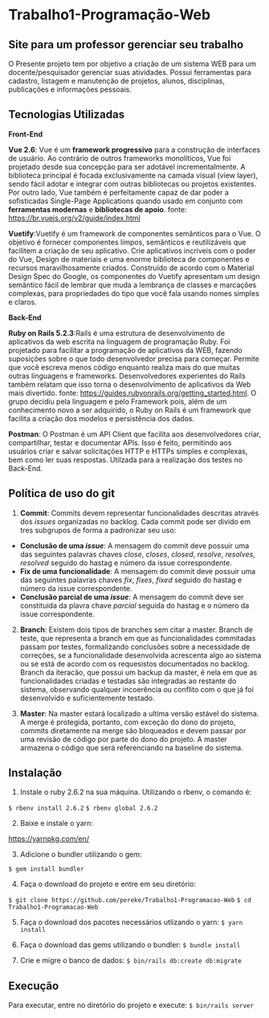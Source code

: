 # Trabalho1-Programação-Web
## Site para um professor gerenciar seu trabalho

O Presente projeto tem por objetivo a criação de um sistema WEB para um docente/pesquisador gerenciar suas atividades. Possui ferramentas para cadastro, listagem e manutenção de projetos, alunos, disciplinas, publicações e informações pessoais.

## Tecnologias Utilizadas
**Front-End**

**Vue 2.6**: Vue é um **framework progressivo** para a construção de interfaces de usuário. Ao contrário de outros frameworks monolíticos, Vue foi projetado desde sua concepção para ser adotável incrementalmente. A biblioteca principal é focada exclusivamente na camada visual (view layer), sendo fácil adotar e integrar com outras bibliotecas ou projetos existentes. Por outro lado, Vue também é perfeitamente capaz de dar poder a sofisticadas Single-Page Applications quando usado em conjunto com **ferramentas modernas** e **bibliotecas de apoio**. fonte: <https://br.vuejs.org/v2/guide/index.html>

**Vuetify**:Vuetify é um framework de componentes semânticos para o Vue. O objetivo é fornecer componentes limpos, semânticos e reutilizáveis ​​que facilitem a criação de seu aplicativo. Crie aplicativos incríveis com o poder do Vue, Design de materiais e uma enorme biblioteca de componentes e recursos maravilhosamente criados. Construído de acordo com o Material Design Spec do Google, os componentes do Vuetify apresentam um design semântico fácil de lembrar que muda a lembrança de classes e marcações complexas, para propriedades do tipo que você fala usando nomes simples e claros.

**Back-End**

**Ruby on Rails 5.2.3**:Rails é uma estrutura de desenvolvimento de aplicativos da web escrita na linguagem de programação Ruby. Foi projetado para facilitar a programação de aplicativos da WEB, fazendo suposições sobre o que todo desenvolvedor precisa para começar. Permite que você escreva menos código enquanto realiza mais do que muitas outras linguagens e frameworks. Desenvolvedores experientes do Rails também relatam que isso torna o desenvolvimento de aplicativos da Web mais divertido. fonte: <https://guides.rubyonrails.org/getting_started.html>. O grupo decidiu pela linguagem e pelo Framework pois, além de um conhecimento novo a ser adquirido, o Ruby on Rails é um framework que facilita a criação dos modelos e persistência dos dados.

**Postman**: O Postman é um API Client que facilita aos desenvolvedores criar, compartilhar, testar e documentar APIs. Isso é feito, permitindo aos usuários criar e salvar solicitações HTTP e HTTPs simples e complexas, bem como ler suas respostas. Utilzada para a realização dos testes no Back-End.

##  Política de uso do git

1. **Commit**: Commits devem representar funcionalidades descritas através dos *issues* organizadas no backlog. Cada commit pode ser divido em tres subgrupos de forma a padronizar seu uso: 
* **Conclusão de uma *issue***: A mensagem do commit deve possuir  uma das seguintes  palavras chaves *close*, *closes*, *closed*, *resolve*, *resolves*, *resolved*  seguido do hastag e número da issue correspondente. 
* **Fix de uma funcionalidade**: A mensagem  do commit deve possuir uma das seguintes palavras chaves *fix*, *fixes*, *fixed* seguido do hastag e número da issue correspondente.
* **Conclusão parcial de uma *issue***: A mensagem  do commit deve ser constituida da plavra chave *parcial* seguida do hastag e o número da issue correspondente.

2. **Branch**: Existem dois tipos de branches sem citar a master. Branch de teste, que representa a branch em que as funcionalidades commitadas passam por testes, formalizando conclusões sobre a necessidade de correções,  se a funcionalidade desenvolvida acrescenta algo ao sistema ou se está de acordo com os requesistos documentados no backlog. Branch da iteracão, que possui um backup da master, é nela em que as funcionalidades criadas e testadas são integradas ao restante do sistema, observando qualquer incoerência ou conflito com o que já foi desenvolvido e suficientemente testado. 

3. **Master**: Na master estará localizado a ultima versão estável do sistema. A merge é protegida, portanto, com exceção do dono do projeto, commits diretamente na merge são bloqueados e devem passar por uma revisão de código por parte do dono do projeto. A master armazena o código que será referenciando na baseline do sistema.

## Instalação

1. Instale o ruby 2.6.2 na sua máquina. Utilizando o rbenv, o comando é:

`$ rbenv install 2.6.2`
`$ rbenv global 2.6.2`

2. Baixe e instale o yarn:

<https://yarnpkg.com/en/>

3. Adicione o bundler utilizando o gem:

`$ gem install bundler`

4. Faça o download do projeto e entre em seu diretório:

`$ git clone https://github.com/pereke/Trabalho1-Programacao-Web` 
`$ cd Trabalho1-Programacao-Web`

5. Faça o download dos pacotes necessários utlizando o yarn:
`$ yarn install`

6. Faça o download das gems utilizando o bundler:
`$ bundle install`

7. Crie e migre o banco de dados:
`$ bin/rails db:create db:migrate`

## Execução

Para executar, entre no diretório do projeto e execute:
`$ bin/rails server`
